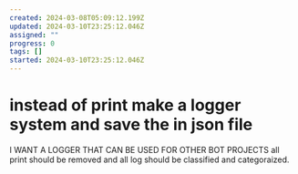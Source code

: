 ```yaml
---
created: 2024-03-08T05:09:12.199Z
updated: 2024-03-10T23:25:12.046Z
assigned: ""
progress: 0
tags: []
started: 2024-03-10T23:25:12.046Z
---
```


# instead of print make a logger system and save the in json file

I WANT A LOGGER THAT CAN BE USED FOR OTHER BOT PROJECTS
all print should be removed and all log should be classified and categoraized.
